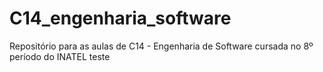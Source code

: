 # C14_engenharia_software
Repositório para as aulas de C14 - Engenharia de Software cursada no 8º período do INATEL
teste
